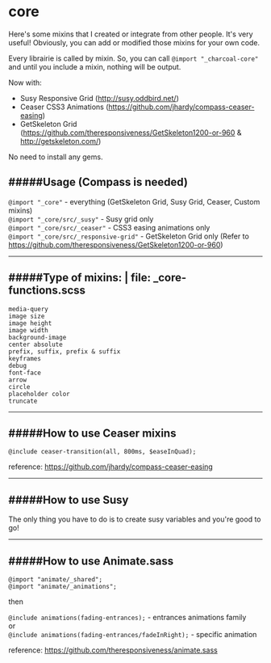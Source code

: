 core
==============

Here's some mixins that I created or integrate from other people. It's very useful!
Obviously, you can add or modified those mixins for your own code.    

Every librairie is called by mixin. So, you can call `@import "_charcoal-core"` and until you include a mixin, nothing will be output.

Now with:    
- Susy Responsive Grid (http://susy.oddbird.net/)    
- Ceaser CSS3 Animations (https://github.com/jhardy/compass-ceaser-easing)    
- GetSkeleton Grid (https://github.com/theresponsiveness/GetSkeleton1200-or-960 & http://getskeleton.com/)    

No need to install any gems.

#####Usage (Compass is needed)
---
`@import "_core"` - everything (GetSkeleton Grid, Susy Grid, Ceaser, Custom mixins)    
`@import "_core/src/_susy"` - Susy grid only    
`@import "_core/src/_ceaser"` - CSS3 easing animations only    
`@import "_core/src/_responsive-grid"` - GetSkeleton Grid only (Refer to https://github.com/theresponsiveness/GetSkeleton1200-or-960)    

---


#####Type of mixins: | file: _core-functions.scss
---
`media-query`    
`image size`    
`image height`    
`image width`    
`background-image`    
`center absolute`    
`prefix, suffix, prefix & suffix`    
`keyframes`    
`debug`    
`font-face`    
`arrow`    
`circle`    
`placeholder color`  
`truncate`  

---

#####How to use Ceaser mixins
---

`@include ceaser-transition(all, 800ms, $easeInQuad);`    

reference: https://github.com/jhardy/compass-ceaser-easing

---

#####How to use Susy
---

The only thing you have to do is to create susy variables and you're good to go!    

---

#####How to use Animate.sass
---

`@import "animate/_shared";`    
`@import "animate/_animations";`    

then    

`@include animations(fading-entrances);` - entrances animations family    
or    
`@include animations(fading-entrances/fadeInRight);` - specific animation     

reference: https://github.com/theresponsiveness/animate.sass